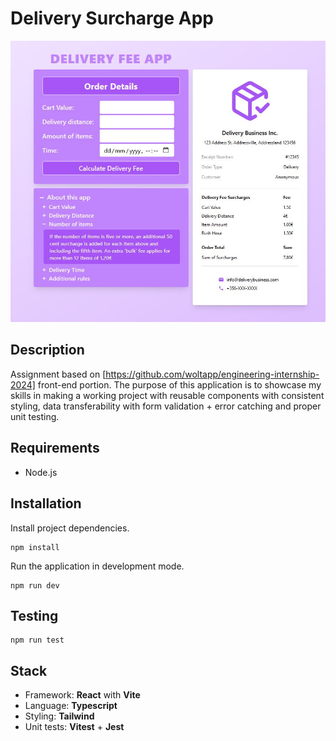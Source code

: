 # Delivery Surcharge App

![Alt text](src\assets\appscreenshot.JPG?raw=true)

## Description

Assignment based on [https://github.com/woltapp/engineering-internship-2024] front-end portion. The purpose of this application is to showcase my skills in making a working project with reusable components with consistent styling, data transferability with form validation + error catching and proper unit testing.

## Requirements

- Node.js

## Installation

Install project dependencies.

```
npm install
```

Run the application in development mode.

```
npm run dev
```

## Testing

```
npm run test
```

## Stack

- Framework: **React** with **Vite**
- Language: **Typescript**
- Styling: **Tailwind**
- Unit tests: **Vitest** + **Jest**
